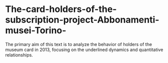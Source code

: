 # The-card-holders-of-the-subscription-project-Abbonamenti-musei-Torino-
The primary aim of this text is to analyze the behavior of holders of the museum card in 2013, focusing on the underlined dynamics and quantitative relationships.
